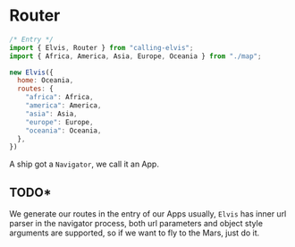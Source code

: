 # Router

```js
/* Entry */
import { Elvis, Router } from "calling-elvis";
import { Africa, America, Asia, Europe, Oceania } from "./map";

new Elvis({
  home: Oceania,
  routes: {
    "africa": Africa,
    "america": America,
    "asia": Asia,
    "europe": Europe,
    "oceania": Oceania,
  },
})
```

A ship got a `Navigator`, we call it an App.


## TODO*

We generate our routes in the entry of our Apps usually, `Elvis` has inner url parser in the navigator process, both url parameters and object style arguments are supported, so if we want to fly to the Mars, just do it.

